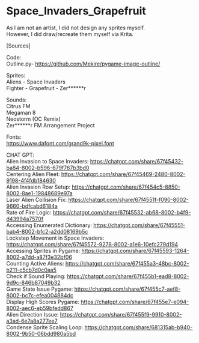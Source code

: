 # Space_Invaders_Grapefruit

As I am not an artist, I did not design any sprites myself. <br />
However, I did draw/recreate them myself via Krita. <br />

[Sources] <br />

Code: <br />
Outline.py- https://github.com/Mekire/pygame-image-outline/ <br />

Sprites: <br />
Aliens - Space Invaders <br />
Fighter - Grapefruit - Zer******r <br />

Sounds: <br />
Citrus FM <br />
Megaman 8 <br />
Neostorm (OC Remix) <br />
Zer******r FM Arrangement Project <br />

Fonts: <br />
https://www.dafont.com/grand9k-pixel.font <br />

CHAT GPT: <br />
Alien Invasion to Space Invaders: https://chatgpt.com/share/67f45432-ba84-8002-b596-679f767b3bd0 <br />
Centering Alien Fleet: https://chatgpt.com/share/67f45469-2480-8002-9198-4f4fdb184630 <br />
Alien Invasion Row Setup: https://chatgpt.com/share/67f454c5-8850-8002-8ae1-19848689e97a <br />
Laser Alien Collision Fix: https://chatgpt.com/share/67f4551f-f090-8002-9660-bdfcabd6184a <br />
Rate of Fire Logic: https://chatgpt.com/share/67f45532-ab68-8002-b4f9-d43994a7570f <br />
Accessing Enumerated Dictionary: https://chatgpt.com/share/67f45551-bab4-8002-bfc2-a2dd08169b5c <br />
Lockstep Movement in Space Invaders: https://chatgpt.com/share/67f45572-9278-8002-a1e6-10efc279d194 <br />
Accessing Sprites in Pygame: https://chatgpt.com/share/67f45593-1264-8002-a7dd-a87f3e32bf06 <br />
Counting Active Aliens: https://chatgpt.com/share/67f455a3-48bc-8002-b211-c5cb7d0c0aa5 <br />
Check if Sound Playing: https://chatgpt.com/share/67f455b1-ead8-8002-9d9c-846b87049b32 <br />
Game State Issue Pygame: https://chatgpt.com/share/67f455c7-aef8-8002-bc7c-efea004884dc <br />
Display High Scores Pygame: https://chatgpt.com/share/67f455e7-e094-8002-aec6-eb59bfedd867 <br />
Alien Direction Issue: https://chatgpt.com/share/67f455f9-9910-8002-a3ad-6e7a8a277ee7 <br />
Condense Sprite Scaling Loop: https://chatgpt.com/share/681315ab-b940-8002-9b50-06bdd980a5bd <br />
